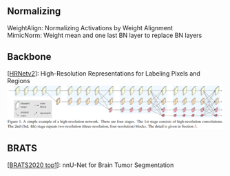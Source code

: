 ## Normalizing
WeightAlign: Normalizing Activations by Weight Alignment  
MimicNorm: Weight mean and one last BN layer to replace BN layers

## Backbone
[[HRNetv2](https://arxiv.org/pdf/1904.04514.pdf)]: High-Resolution Representations for Labeling Pixels and Regions
![HRNetv2](/images/HRNetv2.png)

## BRATS
[[BRATS2020 top1](https://arxiv.org/pdf/2011.00848.pdf)]: nnU-Net for Brain Tumor Segmentation